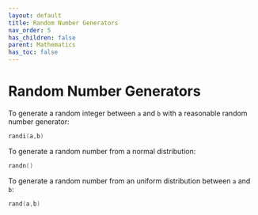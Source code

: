 ```yaml
---
layout: default
title: Random Number Generators
nav_order: 5
has_children: false
parent: Mathematics
has_toc: false
---
```

# Random Number Generators

To generate a random integer between `a` and `b` with a reasonable 
random number generator:

```cpp
randi(a,b)
```

To generate a random number from a normal distribution:

```cpp
randn()
```

To generate a random number from an uniform distribution between `a` and `b`:

```cpp
rand(a,b)
```




<!-- Generated with mdsplit: https://github.com/alandefreitas/mdsplit -->
